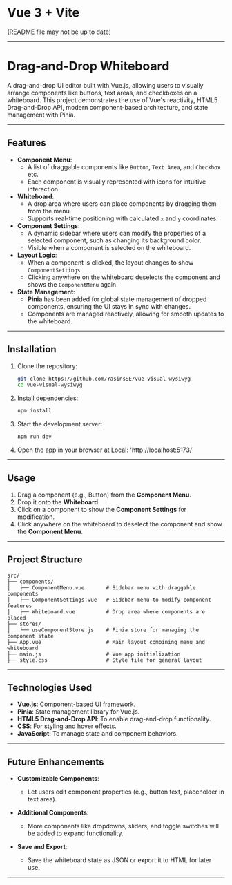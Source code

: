 # Vue 3 + Vite
(README file may not be up to date)

---

# Drag-and-Drop Whiteboard

A drag-and-drop UI editor built with Vue.js, allowing users to visually arrange components like buttons, text areas, and checkboxes on a whiteboard. This project demonstrates the use of Vue's reactivity, HTML5 Drag-and-Drop API, modern component-based architecture, and state management with Pinia.

---

## Features

- **Component Menu**:
  - A list of draggable components like `Button`, `Text Area`, and `Checkbox` etc.
  - Each component is visually represented with icons for intuitive interaction.
- **Whiteboard**:
  - A drop area where users can place components by dragging them from the menu.
  - Supports real-time positioning with calculated `x` and `y` coordinates.
- **Component Settings**:
  - A dynamic sidebar where users can modify the properties of a selected component, such as changing its background color.
  - Visible when a component is selected on the whiteboard.
- **Layout Logic**:
  - When a component is clicked, the layout changes to show `ComponentSettings`.
  - Clicking anywhere on the whiteboard deselects the component and shows the `ComponentMenu` again.
- **State Management**:
  - **Pinia** has been added for global state management of dropped components, ensuring the UI stays in sync with changes.
  - Components are managed reactively, allowing for smooth updates to the whiteboard.

---

## Installation

1. Clone the repository:

   ```bash
   git clone https://github.com/YasinsSE/vue-visual-wysiwyg
   cd vue-visual-wysiwyg
   ```

2. Install dependencies:

   ```bash
   npm install
   ```

3. Start the development server:

   ```bash
   npm run dev
   ```

4. Open the app in your browser at Local: 'http://localhost:5173/'

---

## Usage

1. Drag a component (e.g., Button) from the **Component Menu**.
2. Drop it onto the **Whiteboard**.
3. Click on a component to show the **Component Settings** for modification.
4. Click anywhere on the whiteboard to deselect the component and show the **Component Menu**.

---

## Project Structure

```plaintext
src/
├── components/
│   ├── ComponentMenu.vue       # Sidebar menu with draggable components
│   ├── ComponentSettings.vue   # Sidebar menu to modify component features
│   ├── Whiteboard.vue          # Drop area where components are placed
├── stores/
│   └── useComponentStore.js    # Pinia store for managing the component state
├── App.vue                     # Main layout combining menu and whiteboard
├── main.js                     # Vue app initialization
├── style.css                   # Style file for general layout
```

---

## Technologies Used

- **Vue.js**: Component-based UI framework.
- **Pinia**: State management library for Vue.js.
- **HTML5 Drag-and-Drop API**: To enable drag-and-drop functionality.
- **CSS**: For styling and hover effects.
- **JavaScript**: To manage state and component behaviors.

---

## Future Enhancements

- **Customizable Components**:

  - Let users edit component properties (e.g., button text, placeholder in text area).

- **Additional Components**:

  - More components like dropdowns, sliders, and toggle switches will be added to expand functionality.

- **Save and Export**:
  - Save the whiteboard state as JSON or export it to HTML for later use.

---
